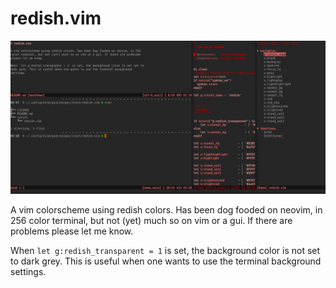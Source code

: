 # redish.vim

![screenshot](redish.gif)

A vim colorscheme using redish colors. Has been dog fooded on neovim, in 256
color terminal, but not (yet) much so on vim or a gui. If there are problems
please let me know.

When `let g:redish_transparent = 1` is set, the background color is not set to
dark grey. This is useful when one wants to use the terminal background
settings.

